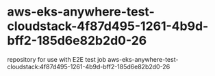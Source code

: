 # aws-eks-anywhere-test-cloudstack-4f87d495-1261-4b9d-bff2-185d6e82b2d0-26
repository for use with E2E test job aws-eks-anywhere-test-cloudstack:4f87d495-1261-4b9d-bff2-185d6e82b2d0-26
